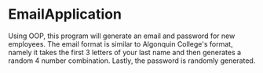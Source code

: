 # EmailApplication
Using OOP, this program will generate an email and password for new employees. The email format is similar to Algonquin College's format, namely it takes the first 3 letters of your last name and then generates a random 4 number combination. Lastly, the password is randomly generated.
